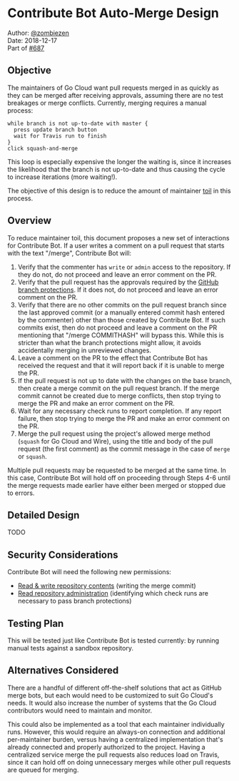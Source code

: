 # Contribute Bot Auto-Merge Design

Author: [@zombiezen][]<br>
Date: 2018-12-17<br>
Part of [#687][]

[@zombiezen]: https://github.com/zombiezen
[#687]: https://github.com/google/go-cloud/issues/687

## Objective

The maintainers of Go Cloud want pull requests merged in as quickly as they can
be merged after receiving approvals, assuming there are no test breakages or
merge conflicts. Currently, merging requires a manual process:

```
while branch is not up-to-date with master {
  press update branch button
  wait for Travis run to finish
}
click squash-and-merge
```

This loop is especially expensive the longer the waiting is, since it increases
the likelihood that the branch is not up-to-date and thus causing the cycle to
increase iterations (more waiting!).

The objective of this design is to reduce the amount of maintainer [toil][] in
this process.

[toil]: https://landing.google.com/sre/sre-book/chapters/eliminating-toil/

## Overview

To reduce maintainer toil, this document proposes a new set of interactions for
Contribute Bot. If a user writes a comment on a pull request that starts with
the text "/merge", Contribute Bot will:

1.  Verify that the commenter has `write` or `admin` access to the repository.
    If they do not, do not proceed and leave an error comment on the PR.
2.  Verify that the pull request has the approvals required by the [GitHub
    branch protections][required reviews]. If it does not, do not proceed and
    leave an error comment on the PR.
3.  Verify that there are no other commits on the pull request branch since the
    last approved commit (or a manually entered commit hash entered by the
    commenter) other than those created by Contribute Bot. If such commits
    exist, then do not proceed and leave a comment on the PR mentioning that
    "/merge COMMITHASH" will bypass this. While this is stricter than what the
    branch protections might allow, it avoids accidentally merging in unreviewed
    changes.
3.  Leave a comment on the PR to the effect that Contribute Bot has received the
    request and that it will report back if it is unable to merge the PR.
4.  If the pull request is not up to date with the changes on the base branch,
    then create a merge commit on the pull request branch. If the merge commit
    cannot be created due to merge conflicts, then stop trying to merge the PR
    and make an error comment on the PR.
5.  Wait for any necessary check runs to report completion. If any report
    failure, then stop trying to merge the PR and make an error comment on the
    PR.
6.  Merge the pull request using the project's allowed merge method (`squash`
    for Go Cloud and Wire), using the title and body of the pull request (the
    first comment) as the commit message in the case of `merge` or `squash`.

Multiple pull requests may be requested to be merged at the same time. In this
case, Contribute Bot will hold off on proceeding through Steps 4-6 until the
merge requests made earlier have either been merged or stopped due to errors.

[required reviews]: https://help.github.com/articles/about-required-reviews-for-pull-requests/

## Detailed Design

TODO

## Security Considerations

Contribute Bot will need the following new permissions:

-   [Read & write repository contents][] (writing the merge commit)
-   [Read repository administration][] (identifying which check runs are necessary to pass branch protections)

[Read repository administration]: https://developer.github.com/v3/apps/permissions/#permission-on-administration
[Read & write repository contents]: https://developer.github.com/v3/apps/permissions/#permission-on-contents

## Testing Plan

This will be tested just like Contribute Bot is tested currently: by running
manual tests against a sandbox repository.

## Alternatives Considered

There are a handful of different off-the-shelf solutions that act as GitHub
merge bots, but each would need to be customized to suit Go Cloud's needs. It
would also increase the number of systems that the Go Cloud contributors would
need to maintain and monitor.

This could also be implemented as a tool that each maintainer individually
runs. However, this would require an always-on connection and additional
per-maintainer burden, versus having a centralized implementation that's already
connected and properly authorized to the project. Having a centralized
service merge the pull requests also reduces load on Travis, since it can hold
off on doing unnecessary merges while other pull requests are queued for merging.
